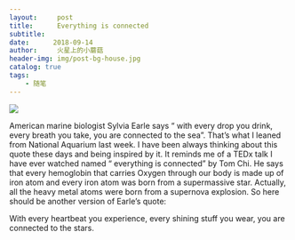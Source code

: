 ```yaml
---
layout:     post
title:      Everything is connected
subtitle:   
date:      2018-09-14
author:     火星上的小蘑菇
header-img: img/post-bg-house.jpg
catalog: true
tags:
    - 随笔
---
```


![](http://ww1.sinaimg.cn/large/71717971ly1g14yi80joyj20t10kugn6.jpg)

American marine biologist Sylvia Earle says “ with every drop you drink, every breath you take, you are connected to the sea”. That’s what I leaned from National Aquarium last week. I have been always thinking about this quote these days and being inspired by it. It reminds me of a TEDx talk I have ever watched named “ everything is connected” by Tom Chi. He says that every hemoglobin that carries Oxygen through our body is made up of iron atom and every iron atom was born from a supermassive star. Actually, all the heavy metal atoms were born from a supernova explosion. So here should be another version of Earle’s quote:

With every heartbeat you experience, every shining stuff you wear, you are connected to the stars.